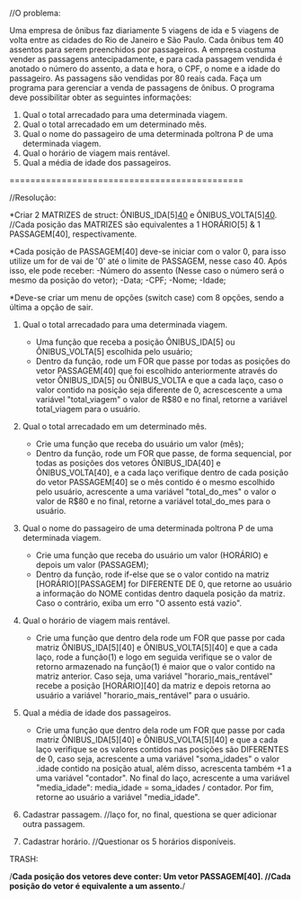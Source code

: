 //O problema:

Uma empresa de ônibus faz diariamente 5 viagens de ida e 5 viagens de volta entre
as cidades do Rio de Janeiro e São Paulo. Cada ônibus tem 40 assentos para serem
preenchidos por passageiros. A empresa costuma vender as passagens
antecipadamente, e para cada passagem vendida é anotado o número do assento, a
data e hora, o CPF, o nome e a idade do passageiro. As passagens são vendidas por
80 reais cada.
Faça um programa para gerenciar a venda de passagens de ônibus. O programa deve
possibilitar obter as seguintes informações:

1. Qual o total arrecadado para uma determinada viagem.
2. Qual o total arrecadado em um determinado mês.
3. Qual o nome do passageiro de uma determinada poltrona P de uma determinada viagem.
4. Qual o horário de viagem mais rentável.
5. Qual a média de idade dos passageiros.

=============================================

//Resolução:

*Criar 2 MATRIZES de struct: ÔNIBUS_IDA[5][40](SP-RJ) e ÔNIBUS_VOLTA[5][40](RJ-SP). //Cada posição das MATRIZES são equivalentes a 1 HORÁRIO[5]  & 1 PASSAGEM[40], respectivamente.

*Cada posição de PASSAGEM[40] deve-se iniciar com o valor 0, para isso utilize um for de vai de '0' até o limite de PASSAGEM, nesse caso 40. Após isso, ele pode receber:
    -Número do assento (Nesse caso o número será o mesmo da posição do vetor);
    -Data;
    -CPF;
    -Nome;
    -Idade;

*Deve-se criar um menu de opções (switch case) com 8 opções, sendo a última a opção de sair.
1. Qual o total arrecadado para uma determinada viagem.
    - Uma função que receba a posição ÔNIBUS_IDA[5] ou ÔNIBUS_VOLTA[5] escolhida pelo usuário;
    - Dentro da função, rode um FOR que passe por todas as posições do vetor PASSAGEM[40] que foi escolhido anteriormente através do vetor ÔNIBUS_IDA[5] ou ÔNIBUS_VOLTA e que a cada laço, caso o valor contido na posição seja diferente de 0, acrescescente a uma variável "total_viagem" o valor de R$80 e no final, retorne a variável total_viagem para o usuário.

2. Qual o total arrecadado em um determinado mês.
    - Crie uma função que receba do usuário um valor (mês);
    - Dentro da função, rode um FOR que passe, de forma sequencial, por todas as posições dos vetores ÔNIBUS_IDA[40] e ÔNIBUS_VOLTA[40], e a cada laço verifique dentro de cada posição do vetor PASSAGEM[40] se o mês contido é o mesmo escolhido pelo usuário, acrescente a uma variável "total_do_mes" o valor o valor de R$80 e no final, retorne a variável total_do_mes para o usuário.

3. Qual o nome do passageiro de uma determinada poltrona P de uma determinada viagem.
    - Crie uma função que receba do usuário um valor (HORÁRIO) e depois um valor (PASSAGEM);
    - Dentro da função, rode if-else que se o valor contido na matriz [HORÁRIO][PASSAGEM] for DIFERENTE DE 0, que retorne ao usuário a informação do NOME contidas dentro daquela posição da matriz. Caso o contrário, exiba um erro "O assento está vazio".

4. Qual o horário de viagem mais rentável.
    - Crie uma função que dentro dela rode um FOR que passe por cada matriz ÔNIBUS_IDA[5][40] e ÔNIBUS_VOLTA[5][40] e que a cada laço, rode a função(1) e logo em seguida verifique se o valor de retorno armazenado na função(1) é maior que o valor contido na matriz anterior. Caso seja, uma variável "horario_mais_rentável" recebe a posição [HORÁRIO][40] da matriz e depois retorna ao usuário a variável "horario_mais_rentável" para o usuário.

5. Qual a média de idade dos passageiros.
    - Crie uma função que dentro dela rode um FOR que passe por cada matriz ÔNIBUS_IDA[5][40] e ÔNIBUS_VOLTA[5][40] e que a cada laço verifique se os valores contidos nas posições são DIFERENTES de 0, caso seja, acrescente a uma variável "soma_idades" o valor .idade contido na posição atual, além disso, acrescenta também +1 a uma variável "contador". No final do laço, acrescente a uma variável "media_idade": media_idade = soma_idades / contador. Por fim, retorne ao usuário a variável "media_idade".

6. Cadastrar passagem.
    //laço for, no final, questiona se quer adicionar outra passagem.

7. Cadastrar horário.
    //Questionar os 5 horários disponíveis.

 







    
TRASH:

/**Cada posição dos vetores deve conter: Um vetor PASSAGEM[40]. //Cada posição do vetor é equivalente a um assento.**/

